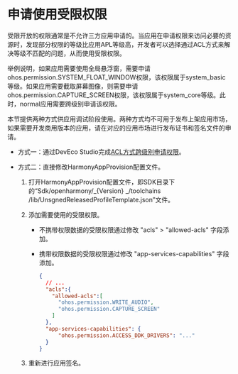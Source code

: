 # 申请使用受限权限

<!--Kit: Ability Kit->
<!--Subsystem: Security->
<!--Owner: @xia-bubai-->
<!--SE: @linshuqing; @hehehe-li-->
<!--TSE: @leiyuqian-->

受限开放的权限通常是不允许三方应用申请的。当应用在申请权限来访问必要的资源时，发现部分权限的等级比应用APL等级高，开发者可以选择通过ACL方式来解决等级不匹配的问题，从而使用受限权限。

举例说明，如果应用需要使用全局悬浮窗，需要申请ohos.permission.SYSTEM_FLOAT_WINDOW权限，该权限属于system_basic等级。如果应用需要截取屏幕图像，则需要申请ohos.permission.CAPTURE_SCREEN权限，该权限属于system_core等级。此时，normal应用需要跨级别申请该权限。

本节提供两种方式供应用调试阶段使用。两种方式均不可用于发布上架应用市场，如果需要开发商用版本的应用，请在对应的应用市场进行发布证书和签名文件的申请。

- 方式一：通过DevEco Studio完成[ACL方式跨级别申请权限](https://developer.huawei.com/consumer/cn/doc/harmonyos-guides/ide-signing)。

- 方式二：直接修改HarmonyAppProvision配置文件。
  1. 打开HarmonyAppProvision配置文件，即SDK目录下的“Sdk/openharmony/_{Version} _/toolchains /lib/UnsgnedReleasedProfileTemplate.json”文件。
  2. 添加需要使用的受限权限。

      - 不携带权限数据的受限权限通过修改 "acls" &gt; "allowed-acls" 字段添加。
      - 携带权限数据的受限权限通过修改 "app-services-capabilities" 字段添加。

        ```json
        {
          // ...
          "acls":{
            "allowed-acls":[
              "ohos.permission.WRITE_AUDIO",
              "ohos.permission.CAPTURE_SCREEN"
            ]
          },
          "app-services-capabilities": {
              "ohos.permission.ACCESS_DDK_DRIVERS": "..."
          }
        }
        ```

  3. 重新进行应用签名。
